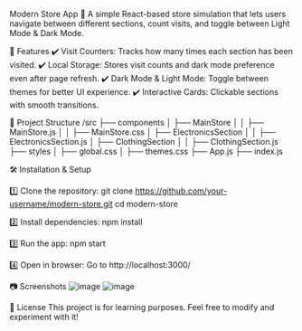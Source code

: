 Modern Store App 🏬
A simple React-based store simulation that lets users navigate between different sections, count visits, and toggle between Light Mode & Dark Mode.

🚀 Features
✔️ Visit Counters: Tracks how many times each section has been visited.
✔️ Local Storage: Stores visit counts and dark mode preference even after page refresh.
✔️ Dark Mode & Light Mode: Toggle between themes for better UI experience.
✔️ Interactive Cards: Clickable sections with smooth transitions.

📂 Project Structure
/src
 ├── components
 │   ├── MainStore
 │   │   ├── MainStore.js
 │   │   ├── MainStore.css
 │   ├── ElectronicsSection
 │   │   ├── ElectronicsSection.js
 │   ├── ClothingSection
 │   │   ├── ClothingSection.js
 ├── styles
 │   ├── global.css
 │   ├── themes.css
 ├── App.js
 ├── index.js

 
🛠 Installation & Setup

1️⃣ Clone the repository:
git clone https://github.com/your-username/modern-store.git
cd modern-store

2️⃣ Install dependencies:
npm install

3️⃣ Run the app:
npm start

4️⃣ Open in browser:
Go to http://localhost:3000/


📷 Screenshots
![image](https://github.com/user-attachments/assets/6a87e67d-a366-40e9-91d8-2a27c7b8380b)
![image](https://github.com/user-attachments/assets/9fed57d2-d9fe-4188-8037-67f72780b0ca)


📜 License
This project is for learning purposes. Feel free to modify and experiment with it!
